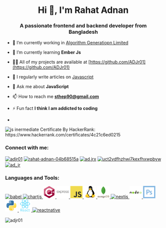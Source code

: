 <h1 align="center">Hi 👋, I'm Rahat Adnan</h1>
<h3 align="center">A passionate frontend and backend developer from Bangladesh</h3>

- 🔭 I’m currently working in [Algorithm Generatiopn Limited](https://www.linkedin.com/company/algorithmgeneration/?originalSubdomain=bd)

- 🌱 I’m currently learning **Ember Js**

- 👨‍💻 All of my projects are available at [https://github.com/ADJr01](https://github.com/ADJr01)

- 📝 I regularly write articles on [Javascript](Javascript)

- 💬 Ask me about **JavaScript**

- 📫 How to reach me **sthep90@gmail.com**

- ⚡ Fun fact **I think I am addicted to coding**
- 
![js inermediate Certificate By HackerRank: https://www.hackerrank.com/certificates/4c21c6ed0215 ](https://user-images.githubusercontent.com/22961713/147722991-41606d17-8969-4885-b90b-36c033e869aa.png)



<h3 align="left">Connect with me:</h3>
<p align="left">
<a href="https://dev.to/adjr01" target="blank"><img align="center" src="https://raw.githubusercontent.com/rahuldkjain/github-profile-readme-generator/master/src/images/icons/Social/devto.svg" alt="adjr01" height="30" width="40" /></a>
<a href="https://linkedin.com/in/rahat-adnan-04b68515a" target="blank"><img align="center" src="https://raw.githubusercontent.com/rahuldkjain/github-profile-readme-generator/master/src/images/icons/Social/linked-in-alt.svg" alt="rahat-adnan-04b68515a" height="30" width="40" /></a>
<a href="https://fb.com/ad.jrx" target="blank"><img align="center" src="https://raw.githubusercontent.com/rahuldkjain/github-profile-readme-generator/master/src/images/icons/Social/facebook.svg" alt="ad.jrx" height="30" width="40" /></a>
<a href="https://www.youtube.com/channel/UCT2VdFhZHWi7kEXFhXWPByw" target="blank"><img align="center" src="https://raw.githubusercontent.com/rahuldkjain/github-profile-readme-generator/master/src/images/icons/Social/youtube.svg" alt="uct2vdfhzhwi7kexfhxwpbyw" height="30" width="40" /></a>
<a href="https://www.hackerrank.com/ad_jr" target="blank"><img align="center" src="https://raw.githubusercontent.com/rahuldkjain/github-profile-readme-generator/master/src/images/icons/Social/hackerrank.svg" alt="ad_jr" height="30" width="40" /></a>
</p>

<h3 align="left">Languages and Tools:</h3>
<p align="left"> <a href="https://babeljs.io/" target="_blank" rel="noreferrer"> <img src="https://www.vectorlogo.zone/logos/babeljs/babeljs-icon.svg" alt="babel" width="40" height="40"/> </a> <a href="https://www.chartjs.org" target="_blank" rel="noreferrer"> <img src="https://www.chartjs.org/media/logo-title.svg" alt="chartjs" width="40" height="40"/> </a> <a href="https://www.w3schools.com/cpp/" target="_blank" rel="noreferrer"> <img src="https://raw.githubusercontent.com/devicons/devicon/master/icons/cplusplus/cplusplus-original.svg" alt="cplusplus" width="40" height="40"/> </a> <a href="https://expressjs.com" target="_blank" rel="noreferrer"> <img src="https://raw.githubusercontent.com/devicons/devicon/master/icons/express/express-original-wordmark.svg" alt="express" width="40" height="40"/> </a> <a href="https://developer.mozilla.org/en-US/docs/Web/JavaScript" target="_blank" rel="noreferrer"> <img src="https://raw.githubusercontent.com/devicons/devicon/master/icons/javascript/javascript-original.svg" alt="javascript" width="40" height="40"/> </a> <a href="https://www.linux.org/" target="_blank" rel="noreferrer"> <img src="https://raw.githubusercontent.com/devicons/devicon/master/icons/linux/linux-original.svg" alt="linux" width="40" height="40"/> </a> <a href="https://www.mongodb.com/" target="_blank" rel="noreferrer"> <img src="https://raw.githubusercontent.com/devicons/devicon/master/icons/mongodb/mongodb-original-wordmark.svg" alt="mongodb" width="40" height="40"/> </a> <a href="https://nextjs.org/" target="_blank" rel="noreferrer"> <img src="https://cdn.worldvectorlogo.com/logos/nextjs-2.svg" alt="nextjs" width="40" height="40"/> </a> <a href="https://nodejs.org" target="_blank" rel="noreferrer"> <img src="https://raw.githubusercontent.com/devicons/devicon/master/icons/nodejs/nodejs-original-wordmark.svg" alt="nodejs" width="40" height="40"/> </a> <a href="https://www.photoshop.com/en" target="_blank" rel="noreferrer"> <img src="https://raw.githubusercontent.com/devicons/devicon/master/icons/photoshop/photoshop-line.svg" alt="photoshop" width="40" height="40"/> </a> <a href="https://www.python.org" target="_blank" rel="noreferrer"> <img src="https://raw.githubusercontent.com/devicons/devicon/master/icons/python/python-original.svg" alt="python" width="40" height="40"/> </a> <a href="https://reactjs.org/" target="_blank" rel="noreferrer"> <img src="https://raw.githubusercontent.com/devicons/devicon/master/icons/react/react-original-wordmark.svg" alt="react" width="40" height="40"/> </a> <a href="https://reactnative.dev/" target="_blank" rel="noreferrer"> <img src="https://reactnative.dev/img/header_logo.svg" alt="reactnative" width="40" height="40"/> </a> </p>

<p><img align="center" src="https://github-readme-stats.vercel.app/api/top-langs?username=adjr01&show_icons=true&locale=en&layout=compact" alt="adjr01" /></p>
